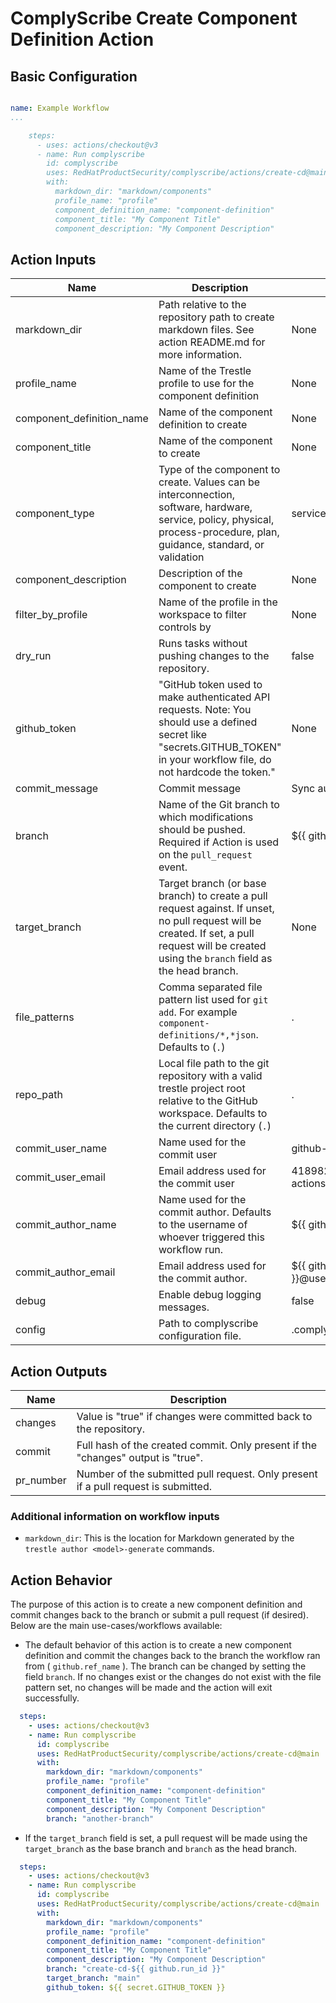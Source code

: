 # ComplyScribe Create Component Definition Action

## Basic Configuration

```yaml

name: Example Workflow
...

    steps:
      - uses: actions/checkout@v3
      - name: Run complyscribe 
        id: complyscribe 
        uses: RedHatProductSecurity/complyscribe/actions/create-cd@main
        with:
          markdown_dir: "markdown/components"
          profile_name: "profile"
          component_definition_name: "component-definition"
          component_title: "My Component Title"
          component_description: "My Component Description"
```

## Action Inputs

<!-- START_ACTION_INPUTS -->
| Name | Description | Default | Required |
| --- | --- | --- | --- |
| markdown_dir | Path relative to the repository path to create markdown files. See action README.md for more information. | None | True |
| profile_name | Name of the Trestle profile to use for the component definition | None | True |
| component_definition_name | Name of the component definition to create | None | True |
| component_title | Name of the component to create | None | True |
| component_type | Type of the component to create. Values can be interconnection, software, hardware, service, policy, physical, process-procedure, plan, guidance, standard, or validation | service | False |
| component_description | Description of the component to create | None | True |
| filter_by_profile | Name of the profile in the workspace to filter controls by | None | False |
| dry_run | Runs tasks without pushing changes to the repository. | false | False |
| github_token | "GitHub token used to make authenticated API requests. Note: You should use a defined secret like "secrets.GITHUB_TOKEN" in your workflow file, do not hardcode the token." | None | False |
| commit_message | Commit message | Sync automatic updates | False |
| branch | Name of the Git branch to which modifications should be pushed. Required if Action is used on the `pull_request` event. | ${{ github.ref_name }} | False |
| target_branch | Target branch (or base branch) to create a pull request against. If unset, no pull request will be created. If set, a pull request will be created using the `branch` field as the head branch. | None | False |
| file_patterns | Comma separated file pattern list used for `git add`. For example `component-definitions/*,*json`. Defaults to (`.`) | . | False |
| repo_path | Local file path to the git repository with a valid trestle project root relative to the GitHub workspace. Defaults to the current directory (`.`) | . | False |
| commit_user_name | Name used for the commit user | github-actions[bot] | False |
| commit_user_email | Email address used for the commit user | 41898282+github-actions[bot]@users.noreply.github.com | False |
| commit_author_name | Name used for the commit author. Defaults to the username of whoever triggered this workflow run. | ${{ github.actor }} | False |
| commit_author_email | Email address used for the commit author. | ${{ github.actor }}@users.noreply.github.com | False |
| debug | Enable debug logging messages. | false | False |
| config | Path to complyscribe configuration file. | .complyscribe/config.yml | False |

<!-- END_ACTION_INPUTS -->

## Action Outputs

<!-- START_ACTION_OUTPUTS -->
| Name | Description |
| --- | --- |
| changes | Value is "true" if changes were committed back to the repository. |
| commit | Full hash of the created commit. Only present if the "changes" output is "true". |
| pr_number | Number of the submitted pull request. Only present if a pull request is submitted. |

<!-- END_ACTION_OUTPUTS -->

### Additional information on workflow inputs

- `markdown_dir`: This is the location for Markdown generated by the `trestle author <model>-generate` commands.

## Action Behavior

The purpose of this action is to create a new component definition and commit changes back to the branch or submit a pull request (if desired). Below are the main use-cases/workflows available:

- The default behavior of this action is to create a new component definition and commit the changes back to the branch the workflow ran from ( `github.ref_name` ). The branch can be changed by setting the field `branch`. If no changes exist or the changes do not exist with the file pattern set, no changes will be made and the action will exit successfully.

```yaml
  steps:
    - uses: actions/checkout@v3
    - name: Run complyscribe 
      id: complyscribe 
      uses: RedHatProductSecurity/complyscribe/actions/create-cd@main
      with:
        markdown_dir: "markdown/components"
        profile_name: "profile"
        component_definition_name: "component-definition"
        component_title: "My Component Title"
        component_description: "My Component Description"
        branch: "another-branch"
```

- If the `target_branch` field is set, a pull request will be made using the `target_branch` as the base branch and `branch` as the head branch.

```yaml
  steps:
    - uses: actions/checkout@v3
    - name: Run complyscribe 
      id: complyscribe 
      uses: RedHatProductSecurity/complyscribe/actions/create-cd@main
      with:
        markdown_dir: "markdown/components"
        profile_name: "profile"
        component_definition_name: "component-definition"
        component_title: "My Component Title"
        component_description: "My Component Description"
        branch: "create-cd-${{ github.run_id }}"
        target_branch: "main"
        github_token: ${{ secret.GITHUB_TOKEN }}
```
